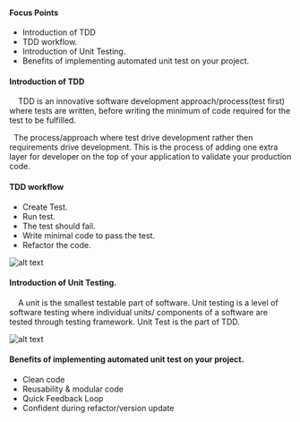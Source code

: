 #### Focus Points
- Introduction of TDD
- TDD workflow.
- Introduction of Unit Testing.
- Benefits of implementing automated unit test on your project.


#### Introduction of TDD
&nbsp; &nbsp; TDD is an innovative software development approach/process(test first) where tests are written, before writing the minimum of code required for the test to be fulfilled.

&nbsp; The process/approach where test drive development rather then requirements drive development. This is the process of adding one extra layer for developer on the top of your application to validate your production code. 

#### TDD workflow
- Create Test.
- Run test.
- The test should fail.
- Write minimal code to pass the test.
- Refactor the code.

![alt text](https://github.com/narayansharma91/node_tdd_sessions/blob/master/Session%201:%20Introduction/images/TDD_process.png)

#### Introduction of Unit Testing.
&nbsp; &nbsp; A unit is the smallest testable part of software. Unit testing is a level of software testing where individual units/ components of a software are tested through testing framework. Unit Test is the part of TDD. 


![alt text](https://github.com/narayansharma91/node_tdd_sessions/blob/master/Session%202:%20Practical/images/unit_test.png)

#### Benefits of implementing automated unit test on your project.
- Clean code
- Reusability & modular code
- Quick Feedback Loop
- Confident during refactor/version update





